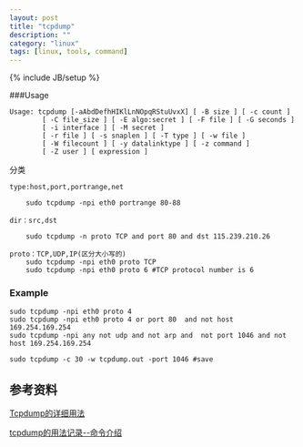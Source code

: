 ```yaml
---
layout: post
title: "tcpdump"
description: ""
category: "linux"
tags: [linux, tools, command]
---
```

{% include JB/setup %}


###Usage

	Usage: tcpdump [-aAbdDefhHIKlLnNOpqRStuUvxX] [ -B size ] [ -c count ]
			[ -C file_size ] [ -E algo:secret ] [ -F file ] [ -G seconds ]
			[ -i interface ] [ -M secret ]
			[ -r file ] [ -s snaplen ] [ -T type ] [ -w file ]
			[ -W filecount ] [ -y datalinktype ] [ -z command ]
			[ -Z user ] [ expression ]

分类
	
	type:host,port,portrange,net

		sudo tcpdump -npi eth0 portrange 80-88

	dir：src,dst

		sudo tcpdump -n proto TCP and port 80 and dst 115.239.210.26

	proto：TCP,UDP,IP(区分大小写的)
		sudo tcpdump -npi eth0 proto TCP
		sudo tcpdump -npi eth0 proto 6 #TCP protocol number is 6

### Example
	
	sudo tcpdump -npi eth0 proto 4
	sudo tcpdump -npi eth0 proto 4 or port 80  and not host 169.254.169.254	
	sudo tcpdump -npi any not udp and not arp and  not port 1046 and not host 169.254.169.254

	sudo tcpdump -c 30 -w tcpdump.out -port 1046 #save


## 参考资料

[Tcpdump的详细用法](http://www.cnblogs.com/yc_sunniwell/archive/2010/07/05/1771563.html)

[tcpdump的用法记录--命令介绍](http://www.cnblogs.com/geekma/archive/2013/01/07/2840668.html)
